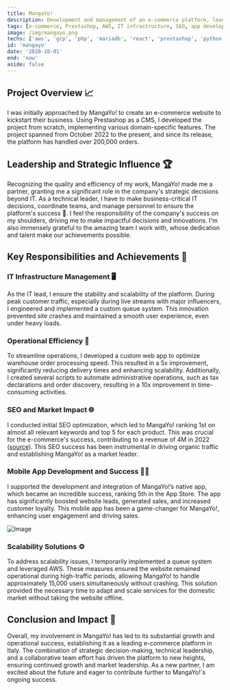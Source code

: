 ```yaml
---
title: MangaYo!
description: Development and management of an e-commerce platform, leading to significant business growth and operational efficiency.
tags: [e-commerce, Prestashop, AWS, IT infrastructure, SEO, app development]
image: /img/mangayo.png
techs: ['aws', 'gcp', 'php', 'mariadb', 'react', 'prestashop', 'python', 'docker', 'supabase', 'centos']
id: 'mangayo'
date: '2020-10-01'
end: 'now'
aside: false
---
```

## Project Overview 📈

I was initially approached by MangaYo! to create an e-commerce website to kickstart their business. Using Prestashop as a CMS, I developed the project from scratch, implementing various domain-specific features. The project spanned from October 2022 to the present, and since its release, the platform has handled over 200,000 orders.

## Leadership and Strategic Influence 🏆

Recognizing the quality and efficiency of my work, MangaYo! made me a partner, granting me a significant role in the company's strategic decisions beyond IT. As a technical leader, I have to make business-critical IT decisions, coordinate teams, and manage personnel to ensure the platform's success 🚀. I feel the responsibility of the company's success on my shoulders, driving me to make impactful decisions and innovations. I'm also immensely grateful to the amazing team I work with, whose dedication and talent make our achievements possible.

## Key Responsibilities and Achievements 🌟

### IT Infrastructure Management 🖥️

As the IT lead, I ensure the stability and scalability of the platform. During peak customer traffic, especially during live streams with major influencers, I engineered and implemented a custom queue system. This innovation prevented site crashes and maintained a smooth user experience, even under heavy loads.

### Operational Efficiency 🚀

To streamline operations, I developed a custom web app to optimize warehouse order processing speed. This resulted in a 5x improvement, significantly reducing delivery times and enhancing scalability. Additionally, I created several scripts to automate administrative operations, such as tax declarations and order discovery, resulting in a 10x improvement in time-consuming activities.

### SEO and Market Impact 🌐

I conducted initial SEO optimization, which led to MangaYo! ranking 1st on almost all relevant keywords and top 5 for each product. This was crucial for the e-commerce's success, contributing to a revenue of 4M in 2022 ([source](https://www.ufficiocamerale.it/1199/mangayo-societa-a-responsabilita-limitata-semplificata)). This SEO success has been instrumental in driving organic traffic and establishing MangaYo! as a market leader.

### Mobile App Development and Success 📱✨

I supported the development and integration of MangaYo!’s native app, which became an incredible success, ranking 5th in the App Store. The app has significantly boosted website leads, generated sales, and increased customer loyalty. This mobile app has been a game-changer for MangaYo!, enhancing user engagement and driving sales.

![Image](/img/collectyo.jpeg)

### Scalability Solutions ⚙️

To address scalability issues, I temporarily implemented a queue system and leveraged AWS. These measures ensured the website remained operational during high-traffic periods, allowing MangaYo! to handle approximately 15,000 users simultaneously without crashing. This solution provided the necessary time to adapt and scale services for the domestic market without taking the website offline.

## Conclusion and Impact 💼
Overall, my involvement in MangaYo! has led to its substantial growth and operational success, establishing it as a leading e-commerce platform in Italy. The combination of strategic decision-making, technical leadership, and a collaborative team effort has driven the platform to new heights, ensuring continued growth and market leadership. As a new partner, I am excited about the future and eager to contribute further to MangaYo!'s ongoing success.

